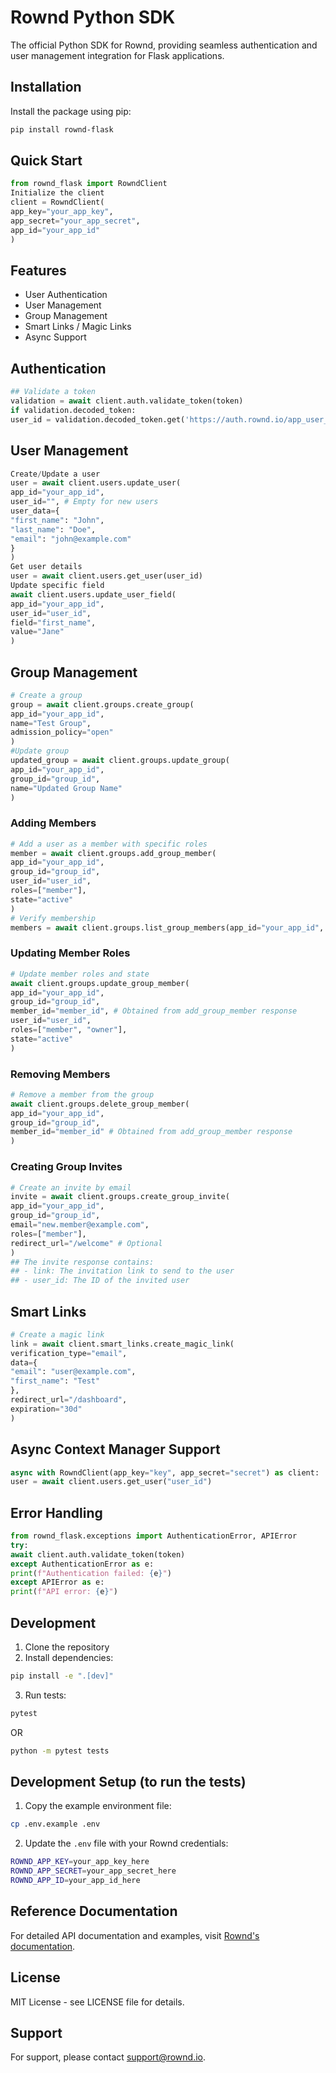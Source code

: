 # Rownd Python SDK

The official Python SDK for Rownd, providing seamless authentication and user management integration for Flask applications.

## Installation

Install the package using pip:

```bash
pip install rownd-flask
```

## Quick Start

```python
from rownd_flask import RowndClient
Initialize the client
client = RowndClient(
app_key="your_app_key",
app_secret="your_app_secret",
app_id="your_app_id"
)
```

## Features

- User Authentication
- User Management
- Group Management
- Smart Links / Magic Links
- Async Support

## Authentication

```python
## Validate a token
validation = await client.auth.validate_token(token)
if validation.decoded_token:
user_id = validation.decoded_token.get('https://auth.rownd.io/app_user_id')

```
## User Management

```python
Create/Update a user
user = await client.users.update_user(
app_id="your_app_id",
user_id="", # Empty for new users
user_data={
"first_name": "John",
"last_name": "Doe",
"email": "john@example.com"
}
)
Get user details
user = await client.users.get_user(user_id)
Update specific field
await client.users.update_user_field(
app_id="your_app_id",
user_id="user_id",
field="first_name",
value="Jane"
)
```

## Group Management
```python
# Create a group
group = await client.groups.create_group(
app_id="your_app_id",
name="Test Group",
admission_policy="open"
)
#Update group
updated_group = await client.groups.update_group(
app_id="your_app_id",
group_id="group_id",
name="Updated Group Name"
)
```
### Adding Members
```python
# Add a user as a member with specific roles
member = await client.groups.add_group_member(
app_id="your_app_id",
group_id="group_id",
user_id="user_id",
roles=["member"],
state="active"
)
# Verify membership
members = await client.groups.list_group_members(app_id="your_app_id", group_id="group_id")
```
### Updating Member Roles
```python
# Update member roles and state
await client.groups.update_group_member(
app_id="your_app_id",
group_id="group_id",
member_id="member_id", # Obtained from add_group_member response
user_id="user_id",
roles=["member", "owner"],
state="active"
)
```
### Removing Members
```python
# Remove a member from the group
await client.groups.delete_group_member(
app_id="your_app_id",
group_id="group_id",
member_id="member_id" # Obtained from add_group_member response
)
```
### Creating Group Invites
```python
# Create an invite by email
invite = await client.groups.create_group_invite(
app_id="your_app_id",
group_id="group_id",
email="new.member@example.com",
roles=["member"],
redirect_url="/welcome" # Optional
)
## The invite response contains:
## - link: The invitation link to send to the user
## - user_id: The ID of the invited user
```

## Smart Links

```python
# Create a magic link
link = await client.smart_links.create_magic_link(
verification_type="email",
data={
"email": "user@example.com",
"first_name": "Test"
},
redirect_url="/dashboard",
expiration="30d"
)
```
## Async Context Manager Support
```python
async with RowndClient(app_key="key", app_secret="secret") as client:
user = await client.users.get_user("user_id")
```

## Error Handling
```python
from rownd_flask.exceptions import AuthenticationError, APIError
try:
await client.auth.validate_token(token)
except AuthenticationError as e:
print(f"Authentication failed: {e}")
except APIError as e:
print(f"API error: {e}")
```

## Development

1. Clone the repository
2. Install dependencies:

```bash
pip install -e ".[dev]"
```

3. Run tests:

```bash
pytest
```
OR
```bash
python -m pytest tests
```

## Development Setup (to run the tests)

1. Copy the example environment file:

```bash
cp .env.example .env
```

2. Update the `.env` file with your Rownd credentials:

```bash
ROWND_APP_KEY=your_app_key_here
ROWND_APP_SECRET=your_app_secret_here
ROWND_APP_ID=your_app_id_here

```

## Reference Documentation

For detailed API documentation and examples, visit [Rownd's documentation](https://docs.rownd.io).

## License

MIT License - see LICENSE file for details.

## Support

For support, please contact support@rownd.io.